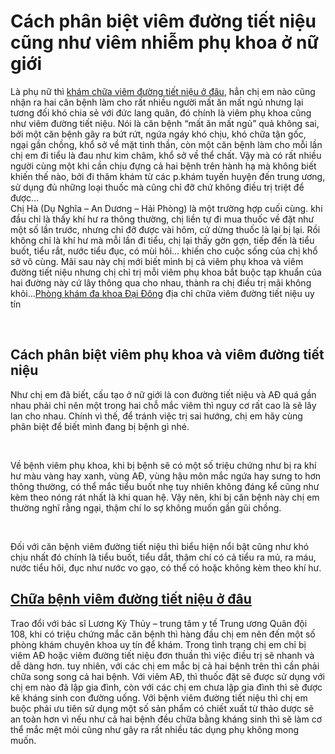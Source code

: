 <h1>Cách phân biệt viêm đường tiết niệu cũng như viêm nhiễm phụ khoa ở nữ giới</h1>

<div>Là phụ nữ thì <a href="http://phongkhamdaidong.vn/kham-va-chua-benh-viem-duong-tiet-nieu-o-dau-tot-tphcm-23.html">khám chữa viêm đường tiết niệu ở đâu</a>, hẳn chị em nào cũng nhận ra hai căn bệnh làm cho rất nhiều người mất ăn mất ngủ nhưng lại tương đối khó chia sẻ với đức lang quân, đó chính là viêm phụ khoa cũng như viêm đường tiết niệu. Nói là căn bệnh &ldquo;mất ăn mất ngủ&rdquo; quả không sai, bởi một căn bệnh gây ra bứt rứt, ngứa ngáy khó chịu, khó chữa tận gốc, ngại gần chồng, khổ sở về mặt tinh thần, còn một căn bệnh làm cho mỗi lần chị em đi tiểu là đau như kim châm, khổ sở về thể chất. Vậy mà có rất nhiều người cùng một khi cần chịu đựng cả hai bệnh trên hành hạ mà không biết khiến thế nào, bởi đi thăm khám từ các p.khám tuyến huyện đến trung ương, sử dụng đủ những loại thuốc mà cũng chỉ đỡ chứ không điều trị triệt để được&hellip;<br />
Chị Hà (Dụ Nghĩa &ndash; An Dương &ndash; Hải Phòng) là một trường hợp cuối cùng. khi đầu chỉ là thấy khí hư ra thông thường, chị liền tự đi mua thuốc về đặt như một số lần trước, nhưng chỉ đỡ được vài hôm, cứ dừng thuốc là lại bị lại. Rồi không chỉ là khí hư mà mỗi lần đi tiểu, chị lại thấy gờn gợn, tiếp đến là tiểu buốt, tiểu rắt, nước tiểu đục, có mùi hôi&hellip; khiến cho cuộc sống của chị khổ sở vô cùng. Mãi sau này chị mới biết mình bị cả viêm phụ khoa và viêm đường tiết niệu nhưng chị chỉ trị mỗi viêm phụ khoa bắt buộc tạp khuẩn của hai đường này cứ lây thông qua cho nhau, thành ra chị điều trị mãi không khỏi&hellip;<a href="http://phongkhamdaidong.vn/">Phòng khám đa khoa Đại Đông</a> địa chỉ chữa viêm đường tiết niệu uy tín

<p>&nbsp;</p>

<h2>Cách phân biệt viêm phụ khoa và viêm đường tiết niệu</h2>
Như chị em đã biết, cấu tạo ở nữ giới là con đường tiết niệu và AĐ quá gần nhau phải chỉ nên một trong hai chỗ mắc viêm thì nguy cơ rất cao là sẽ lây lan cho nhau. Chính vì thế, để tránh việc trị sai hướng, chị em hãy cùng phân biệt để biết mình đang bị bệnh gì nhé.

<p>&nbsp;</p>
Về bệnh viêm phụ khoa, khi bị bệnh sẽ có một số triệu chứng như bị ra khí hư màu vàng hay xanh, vùng AĐ, vùng hậu môn mắc ngứa hay sưng to hơn thông thường, có thể mắc tiểu buốt nhẹ tuy nhiên không đáng kể cũng như kèm theo nóng rát nhất là khi quan hệ. Vậy nên, khi bị căn bệnh này chị em thường nghĩ rằng ngại, thậm chí lo sợ không muốn gần gũi chồng.

<p>&nbsp;</p>

<p>Đối với căn bệnh viêm đường tiết niệu thì biểu hiện nổi bật cũng như khó chịu nhất đó chính là tiểu buốt, tiểu dắt, thậm chí có cả tiểu ra mủ, ra máu, nước tiểu hôi, đục như nước vo gạo, có thể có hoặc không kèm theo khí hư.</p>

<h2><a href="http://phongkhamdaidong.vn/kham-va-chua-benh-viem-duong-tiet-nieu-o-dau-tot-tphcm-23.html">Chữa bệnh viêm đường tiết niệu ở đâu</a></h2>
Trao đổi với bác sĩ Lương Kỳ Thủy &ndash; trung tâm y tế Trung ương Quân đội 108, khi có triệu chứng mắc căn bệnh thì hàng đầu chị em nên đến một số phòng khám chuyên khoa uy tín để khám. Trong tình trạng chị em chỉ bị viêm AĐ hoặc viêm đường tiết niệu đơn thuần thì việc điều trị sẽ nhanh và dễ dàng hơn. tuy nhiên, với các chị em mắc bị cả hai bệnh trên thì cần phải chữa song song cả hai bệnh. Với viêm AĐ, thì thuốc đặt sẽ được sử dụng với chị em nào đã lập gia đình, còn với các chị em chưa lập gia đình thì sẽ được kê kháng sinh con đường uống. Với bệnh viêm đường tiết niệu thì chị em buộc phải ưu tiên sử dụng một số sản phẩm có chiết xuất từ thảo dược sẽ an toàn hơn vì nếu như cả hai bệnh đều chữa bằng kháng sinh thì sẽ làm cơ thể mắc mệt mỏi cũng như gây ra rất nhiều tác dụng phụ không mong muốn.

<p>&nbsp;</p>
</div>
